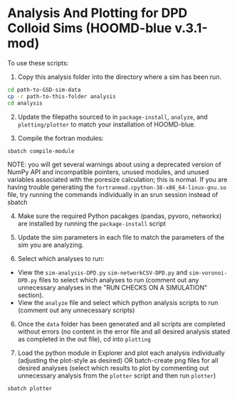 # Analysis And Plotting for DPD Colloid Sims (HOOMD-blue v.3.1-mod)

To use these scripts: 

1. Copy this analysis folder into the directory where a sim has been run.
```bash
cd path-to-GSD-sim-data
cp -r path-to-this-folder analysis
cd analysis
``` 

2. Update the filepaths sourced to in `package-install`, `analyze`, and `plotting/plotter` to match your installation of HOOMD-blue.

3. Compile the fortran modules:
```bash
sbatch compile-module
```
NOTE: you will get several warnings about using a deprecated version of NumPy API and incompatible pointers, unused modules, and unused variables associated with the poresize calculation; this is normal. If you are having trouble generating the `fortranmod.cpython-38-x86_64-linux-gnu.so` file, try running the commands individually in an srun session instead of sbatch 


4. Make sure the required Python pacakges (pandas, pyvoro, networkx) are installed by running the `package-install` script

4. Update the sim parameters in each file to match the parameters of the sim you are analyzing.

5. Select which analyses to run: 
- View the `sim-analysis-DPD.py` `sim-networkCSV-DPD.py` and `sim-voronoi-DPD.py` files to select which analyses to run (comment out any unnecessary analyses in the "RUN CHECKS ON A SIMULATION" section).
- View the `analyze` file and select which python analysis scripts to run (comment out any unnecessary scripts)

6. Once the `data` folder has been generated and all scripts are completed without errors (no content in the error file and all desired analysis stated as completed in the out file), cd into `plotting`

7. Load the python module in Explorer and plot each analysis individually (adjusting the plot-style as desired) OR batch-create png files for all desired analyses (select which results to plot by commenting out unnecessary analysis from the `plotter` script and then run `plotter`)
```bash
sbatch plotter
```  
